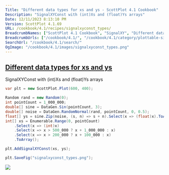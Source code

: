 ```yaml
---
Title: "Different data types for xs and ys - ScottPlot 4.1 Cookbook"
Description: "SignalXYConst with (int)Xs and (float)Ys arrays"
Date: 12/11/2023 8:13:10 PM
Version: ScottPlot 4.1.69
URL: /cookbook/4.1/recipes/signalxyconst_types/
BreadcrumbNames: ["ScottPlot 4.1 Cookbook", "SignalXY", "Different data types for xs and ys"]
BreadcrumbUrls: ["/cookbook/4.1/", "/cookbook/4.1/category/plottable-signalxy", "/cookbook/4.1/recipes/signalxyconst_types/"]
SearchUrl: "/cookbook/4.1/search/"
OgImage: "/cookbook/4.1/images/signalxyconst_types.png"
---
```


<h2><a id='different-data-types-for-xs-and-ys' href='/cookbook/4.1/recipes/signalxyconst_types/'>Different data types for xs and ys</a></h2>

SignalXYConst with (int)Xs and (float)Ys arrays

```cs
var plt = new ScottPlot.Plot(600, 400);

Random rand = new Random(0);
int pointCount = 1_000_000;
double[] sine = DataGen.Sin(pointCount, 3);
double[] noise = DataGen.RandomNormal(rand, pointCount, 0, 0.5);
float[] ys = sine.Zip(noise, (s, n) => s + n).Select(x => (float)x).ToArray();
int[] xs = Enumerable.Range(0, pointCount)
    .Select(x => (int)x)
    .Select(x => x > 500_000 ? x + 1_000_000 : x)
    .Select(x => x > 200_000 ? x + 100_000 : x)
    .ToArray();

plt.AddSignalXYConst(xs, ys);

plt.SaveFig("signalxyconst_types.png");
```

<img src='../../images/signalxyconst_types.png' class='d-block mx-auto my-5' />


